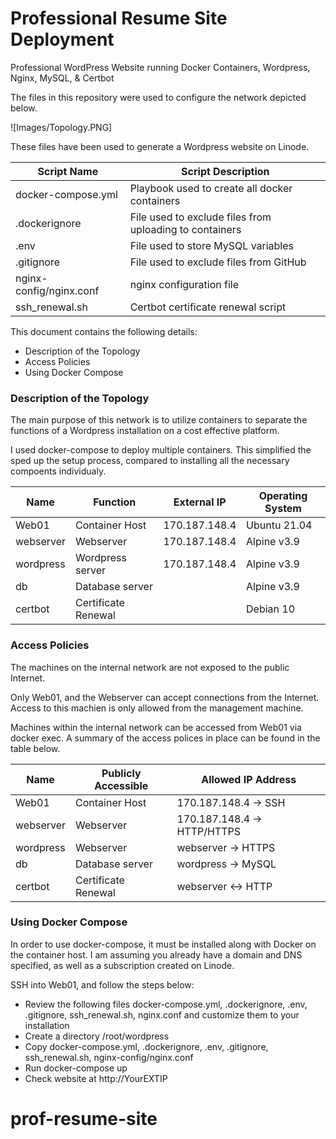 # Professional Resume Site Deployment
Professional WordPress Website running Docker Containers, Wordpress, Nginx, MySQL, &amp; Certbot

The files in this repository were used to configure the network depicted below.

![Images/Topology.PNG]

These files have been used to generate a Wordpress website on Linode.   

| Script Name             | Script Description                                      |
|-------------------------|---------------------------------------------------------|
| docker-compose.yml      | Playbook used to create all docker containers           |
| .dockerignore           | File used to exclude files from uploading to containers |
| .env                    | File used to store MySQL variables                      |
| .gitignore              | File used to exclude files from GitHub                  |
| nginx-config/nginx.conf | nginx configuration file                                |
| ssh_renewal.sh          | Certbot certificate renewal script                      |

This document contains the following details:
- Description of the Topology
- Access Policies
- Using Docker Compose

### Description of the Topology

The main purpose of this network is to utilize containers to separate the functions of a Wordpress installation on a cost effective platform.

I used docker-compose to deploy multiple containers.  This simplified the sped up the setup process, compared to installing all the necessary compoents individualy.  

| Name      | Function            | External IP   | Operating System |
|-----------|---------------------|---------------|------------------|
| Web01     | Container Host      | 170.187.148.4 | Ubuntu 21.04     |
| webserver | Webserver           | 170.187.148.4 | Alpine v3.9      |
| wordpress | Wordpress server    | 170.187.148.4 | Alpine v3.9      |
| db        | Database server     |               | Alpine v3.9      |
| certbot   | Certificate Renewal |               | Debian 10        |

### Access Policies

The machines on the internal network are not exposed to the public Internet.

Only Web01, and the Webserver can accept connections from the Internet.  Access to this machien is only allowed from the management machine.

Machines within the internal network can be accessed from Web01 via docker exec.  A summary of the access polices in place can be found in the table below.

| Name      | Publicly Accessible | Allowed IP Address          |
|-----------|---------------------|-----------------------------|
| Web01     | Container Host      | 170.187.148.4 -> SSH        |
| webserver | Webserver           | 170.187.148.4 -> HTTP/HTTPS |
| wordpress | Webserver           | webserver -> HTTPS          |
| db        | Database server     | wordpress -> MySQL          |
| certbot   | Certificate Renewal | webserver <-> HTTP          |

### Using Docker Compose
In order to use docker-compose, it must be installed along with Docker on the container host.  I am assuming you already have a domain and DNS specified, as well as a subscription created on Linode.

SSH into Web01, and follow the steps below:
- Review the following files docker-compose.yml, .dockerignore, .env, .gitignore, ssh_renewal.sh, nginx.conf and customize them to your installation
- Create a directory /root/wordpress
- Copy docker-compose.yml, .dockerignore, .env, .gitignore, ssh_renewal.sh, nginx-config/nginx.conf
- Run docker-compose up
- Check website at http://YourEXTIP













# prof-resume-site
